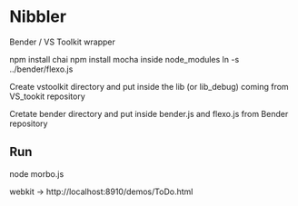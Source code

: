 Nibbler
=======

Bender / VS Toolkit wrapper


npm install chai
npm install mocha
inside node_modules ln -s ../bender/flexo.js 



Create vstoolkit directory and put inside the lib (or lib_debug) coming from VS_tookit repository

Cretate bender directory and put inside bender.js and flexo.js from Bender repository

Run
---

node morbo.js


webkit -> http://localhost:8910/demos/ToDo.html